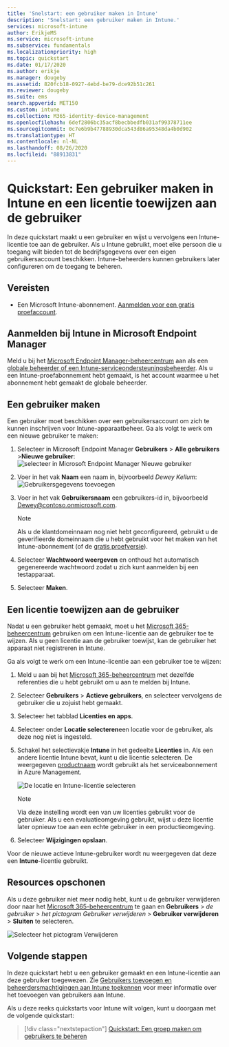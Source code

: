 ```yaml
---
title: 'Snelstart: een gebruiker maken in Intune'
description: 'Snelstart: een gebruiker maken in Intune.'
services: microsoft-intune
author: ErikjeMS
ms.service: microsoft-intune
ms.subservice: fundamentals
ms.localizationpriority: high
ms.topic: quickstart
ms.date: 01/17/2020
ms.author: erikje
ms.manager: dougeby
ms.assetid: 820fcb18-0927-4ebd-be79-dce92b51c261
ms.reviewer: dougeby
ms.suite: ems
search.appverid: MET150
ms.custom: intune
ms.collection: M365-identity-device-management
ms.openlocfilehash: 6def2806bc35acf8becbbedfb031af99378711ee
ms.sourcegitcommit: 0c7e6b9b47788930dca543d86a95348da4b0d902
ms.translationtype: HT
ms.contentlocale: nl-NL
ms.lasthandoff: 08/26/2020
ms.locfileid: "88913831"
---
```

# <a name="quickstart-create-a-user-in-intune-and-assign-the-user-a-license"></a>Quickstart: Een gebruiker maken in Intune en een licentie toewijzen aan de gebruiker

In deze quickstart maakt u een gebruiker en wijst u vervolgens een Intune-licentie toe aan de gebruiker. Als u Intune gebruikt, moet elke persoon die u toegang wilt bieden tot de bedrijfsgegevens over een eigen gebruikersaccount beschikken. Intune-beheerders kunnen gebruikers later configureren om de toegang te beheren.

## <a name="prerequisites"></a>Vereisten

- Een Microsoft Intune-abonnement. [Aanmelden voor een gratis proefaccount](../fundamentals/free-trial-sign-up.md).

## <a name="sign-in-to-intune-in-microsoft-endpoint-manager"></a>Aanmelden bij Intune in Microsoft Endpoint Manager

Meld u bij het [Microsoft Endpoint Manager-beheercentrum](https://go.microsoft.com/fwlink/?linkid=2109431) aan als een [globale beheerder of een Intune-serviceondersteuningsbeheerder](users-add.md#types-of-administrators). Als u een Intune-proefabonnement hebt gemaakt, is het account waarmee u het abonnement hebt gemaakt de globale beheerder.

## <a name="create-a-user"></a>Een gebruiker maken

Een gebruiker moet beschikken over een gebruikersaccount om zich te kunnen inschrijven voor Intune-apparaatbeheer. Ga als volgt te werk om een nieuwe gebruiker te maken:

1. Selecteer in Microsoft Endpoint Manager **Gebruikers** > **Alle gebruikers** >**Nieuwe gebruiker**:  ![selecteer in Microsoft Endpoint Manager Nieuwe gebruiker](./media/quickstart-create-user/create-user.png)
2. Voer in het vak **Naam** een naam in, bijvoorbeeld *Dewey Kellum*:  ![Gebruikersgegevens toevoegen](./media/quickstart-create-user/create-user-02.png)
3. Voer in het vak **Gebruikersnaam** een gebruikers-id in, bijvoorbeeld Dewey@contoso.onmicrosoft.com.

    > [!NOTE]
    > Als u de klantdomeinnaam nog niet hebt geconfigureerd, gebruikt u de geverifieerde domeinnaam die u hebt gebruikt voor het maken van het Intune-abonnement (of de [gratis proefversie](free-trial-sign-up.md#sign-up-for-a-microsoft-intune-free-trial)). 

4. Selecteer **Wachtwoord weergeven** en onthoud het automatisch gegenereerde wachtwoord zodat u zich kunt aanmelden bij een testapparaat.
5. Selecteer **Maken**.

## <a name="assign-a-license-to-the-user"></a>Een licentie toewijzen aan de gebruiker

Nadat u een gebruiker hebt gemaakt, moet u het [Microsoft 365-beheercentrum](https://go.microsoft.com/fwlink/p/?LinkId=698854) gebruiken om een Intune-licentie aan de gebruiker toe te wijzen. Als u geen licentie aan de gebruiker toewijst, kan de gebruiker het apparaat niet registreren in Intune.

Ga als volgt te werk om een Intune-licentie aan een gebruiker toe te wijzen:

1. Meld u aan bij het [Microsoft 365-beheercentrum](https://go.microsoft.com/fwlink/p/?LinkId=698854) met dezelfde referenties die u hebt gebruikt om u aan te melden bij Intune.
2. Selecteer **Gebruikers** > **Actieve gebruikers**, en selecteer vervolgens de gebruiker die u zojuist hebt gemaakt.
3. Selecteer het tabblad **Licenties en apps**.
4. Selecteer onder **Locatie selecteren**een locatie voor de gebruiker, als deze nog niet is ingesteld.
2. Schakel het selectievakje **Intune** in het gedeelte **Licenties** in. Als een andere licentie Intune bevat, kunt u die licentie selecteren. De weergegeven [productnaam](/azure/active-directory/users-groups-roles/licensing-service-plan-reference) wordt gebruikt als het serviceabonnement in Azure Management.

    ![De locatie en Intune-licentie selecteren](./media/quickstart-create-user/create-user-03.png)

   > [!NOTE]
   > Via deze instelling wordt een van uw licenties gebruikt voor de gebruiker. Als u een evaluatieomgeving gebruikt, wijst u deze licentie later opnieuw toe aan een echte gebruiker in een productieomgeving.

6. Selecteer **Wijzigingen opslaan**.

Voor de nieuwe actieve Intune-gebruiker wordt nu weergegeven dat deze een **Intune**-licentie gebruikt.

## <a name="clean-up-resources"></a>Resources opschonen

Als u deze gebruiker niet meer nodig hebt, kunt u de gebruiker verwijderen door naar het [Microsoft 365-beheercentrum](https://go.microsoft.com/fwlink/p/?LinkId=698854) te gaan en **Gebruikers** > *de gebruiker* > *het pictogram Gebruiker verwijderen* > **Gebruiker verwijderen** > **Sluiten** te selecteren.

   ![Selecteer het pictogram Verwijderen](./media/quickstart-create-user/create-user-04.png)

## <a name="next-steps"></a>Volgende stappen

In deze quickstart hebt u een gebruiker gemaakt en een Intune-licentie aan deze gebruiker toegewezen. Zie [Gebruikers toevoegen en beheerdersmachtigingen aan Intune toekennen](users-add.md) voor meer informatie over het toevoegen van gebruikers aan Intune.

Als u deze reeks quickstarts voor Intune wilt volgen, kunt u doorgaan met de volgende quickstart:

> [!div class="nextstepaction"]
> [Quickstart: Een groep maken om gebruikers te beheren](quickstart-create-group.md)